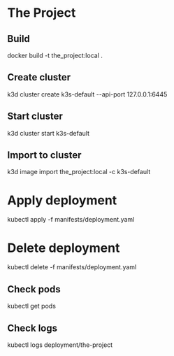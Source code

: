 # The Project

## Build

docker build -t the_project:local .

## Create cluster

k3d cluster create k3s-default --api-port 127.0.0.1:6445

## Start cluster

k3d cluster start k3s-default

## Import to cluster

k3d image import the_project:local -c k3s-default

# Apply deployment

kubectl apply -f manifests/deployment.yaml

# Delete deployment

kubectl delete -f manifests/deployment.yaml

## Check pods

kubectl get pods

## Check logs

kubectl logs deployment/the-project
